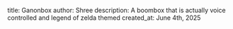 title: Ganonbox
author: Shree
description: A boombox that is actually voice controlled and legend of zelda themed
created_at: June 4th, 2025

